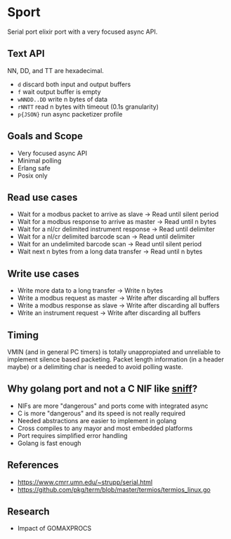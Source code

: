 # Sport

Serial port elixir port with a very focused async API.

## Text API

NN, DD, and TT are hexadecimal.

- `d` discard both input and output buffers
- `f` wait output buffer is empty
- `wNNDD..DD` write n bytes of data
- `rNNTT` read n bytes with timeout (0.1s granularity)
- `p{JSON}` run async packetizer profile

## Goals and Scope

- Very focused async API
- Minimal polling
- Erlang safe
- Posix only

##  Read use cases

- Wait for a modbus packet to arrive as slave -> Read until silent period
- Wait for a modbus response to arrive as master -> Read until n bytes
- Wait for a nl/cr delimited instrument response -> Read until delimiter
- Wait for a nl/cr delimited barcode scan -> Read until delimiter
- Wait for an undelimited barcode scan -> Read until silent period
- Wait next n bytes from a long data transfer -> Read until n bytes

## Write use cases

- Write more data to a long transfer -> Write n bytes
- Write a modbus request as master -> Write after discarding all buffers
- Write a modbus response as slave -> Write after discarding all buffers
- Write an instrument request -> Write after discarding all buffers

## Timing

VMIN (and in general PC timers) is totally unappropiated and unreliable to implement silence based packeting. Packet length information (in a header maybe) or a delimiting char is needed to avoid polling waste.

## Why golang port and not a C NIF like [sniff](https://github.com/samuelventura/sniff)?

- NIFs are more "dangerous" and ports come with integrated async 
- C is more "dangerous" and its speed is not really required
- Needed abstractions are easier to implement in golang
- Cross compiles to any mayor and most embedded platforms
- Port requires simplified error handling
- Golang is fast enough

## References

- https://www.cmrr.umn.edu/~strupp/serial.html
- https://github.com/pkg/term/blob/master/termios/termios_linux.go

## Research

- Impact of GOMAXPROCS
